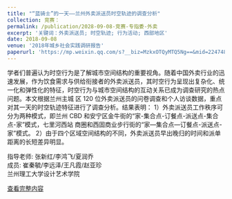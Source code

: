 ```yaml
---
title: "“蓝骑士”的一天——兰州外卖派送员时空轨迹的调查分析"
collection: 竞赛：
permalink: /publication/2028-09-08-竞赛-专指委-外卖
excerpt: '关键词：外卖派送员; 时空轨迹; 行为活动; 西部地区'
date: 2018-09-08
venue: '2018年城乡社会实践调研报告'
paperurl: 'https://mp.weixin.qq.com/s?__biz=MzkxOTQyMTQ5Ng==&mid=2247483861&idx=1&sn=f49dd53dd3fdd6dfb5c4f998640ae071&chksm=c1a31682f6d49f94f2afb46ef97a20848ed1d137c8efe9efae112609643521691ca33efe91d1#rd'
---
```

学者们普遍认为时空行为是了解城市空间结构的重要视角。随着中国外卖行业的迅速发展，作为饮食需求与供给衔接者的外卖派送员，其时空行为呈现出复杂化、统一化和弹性化的特征，时空行为与城市空间结构的互动关系已成为调查研究的热点问题。本文根据兰州主城 区 120 位外卖派送员的问卷调查和个人访谈数据，重点对其一天的时空轨迹特征进行了调查分析。结果表明： 1）外卖派送员工作秩序可分为两种模式，即兰州 CBD 和安宁区金牛街的“家-集合点-订餐点-派送点-集合点-家”模式，七里河西站 商圈和西固商业步行街的“家—集合点—订餐点-派送点-家”模式。 2）由于四个区域空间结构的不同，外卖派送员早出晚归的时间和派单距离的长短差异明显。

指导老师: 张新红/李鸿飞/夏润乔<br/>
成员: 崔秦毓/李远泽/王凡霞/赵亚珍<br/>
兰州理工大学设计艺术学院

[查看完整内容](https://mp.weixin.qq.com/s?__biz=MzkxOTQyMTQ5Ng==&mid=2247483861&idx=1&sn=f49dd53dd3fdd6dfb5c4f998640ae071&chksm=c1a31682f6d49f94f2afb46ef97a20848ed1d137c8efe9efae112609643521691ca33efe91d1#rd)

